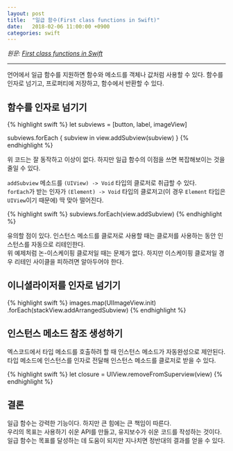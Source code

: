 ```yaml
---
layout: post
title:  "일급 함수(First class functions in Swift)"
date:   2018-02-06 11:00:00 +0900
categories: swift
---
```


*원문: [First class functions in Swift](https://www.swiftbysundell.com/posts/first-class-functions-in-swift)*

---

언어에서 일급 함수를 지원하면 함수와 메소드를 객체나 값처럼 사용할 수 있다. 함수를 인자로 넘기고, 프로퍼티에 저장하고, 함수에서 반환할 수 있다.

## 함수를 인자로 넘기기

{% highlight swift %}
let subviews = [button, label, imageView]

subviews.forEach { subview in
    view.addSubview(subview)
}
{% endhighlight %}

위 코드는 잘 동작하고 이상이 없다. 하지만 일급 함수의 이점을 쓰면 복잡해보이는 것을 줄일 수 있다.

`addSubview` 메소드를 `(UIView) -> Void` 타입의 클로저로 취급할 수 있다.  
`forEach`가 받는 인자가 `(Element) -> Void` 타입의 클로저고(이 경우 `Element` 타입은 `UIView`이기 때문에) 딱 맞아 떨어진다.

{% highlight swift %}
subviews.forEach(view.addSubview)
{% endhighlight %}

유의할 점이 있다. 인스턴스 메소드를 클로저로 사용할 때는 클로저를 사용하는 동안 인스턴스를 자동으로 리테인한다.  
위 예제처럼 논-이스케이핑 클로저일 때는 문제가 없다. 하지만 이스케이핑 클로저일 경우 리테인 사이클을 피하려면 알아두어야 한다.

## 이니셜라이저를 인자로 넘기기

{% highlight swift %}
images.map(UIImageView.init)
      .forEach(stackView.addArrangedSubview)
{% endhighlight %}

## 인스턴스 메소드 참조 생성하기

엑스코드에서 타입 메소드를 호출하려 할 때 인스턴스 메소드가 자동완성으로 제안된다. 타입 메소드에 인스턴스를 인자로 전달해 인스턴스 메소드를 클로저로 받을 수 있다.

{% highlight swift %}
let closure = UIView.removeFromSuperview(view)
{% endhighlight %}

## 결론

일급 함수는 강력한 기능이다. 하지만 큰 힘에는 큰 책임이 따른다.  
우리의 목표는 사용하기 쉬운 API를 만들고, 유지보수가 쉬운 코드를 작성하는 것이다. 일급 함수는 목표를 달성하는 데 도움이 되지만 지나치면 정반대의 결과를 얻을 수 있다.
